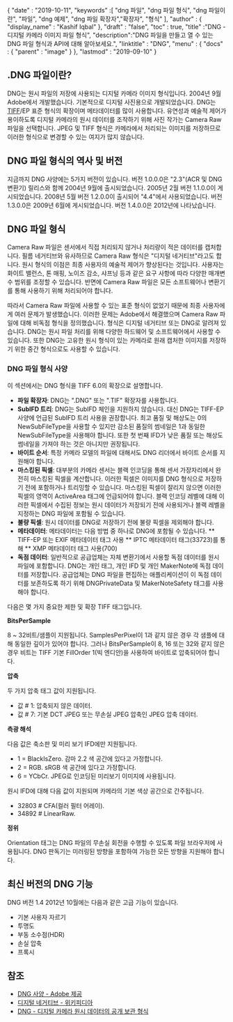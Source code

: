 {
  "date" : "2019-10-11",
  "keywords" :[ "dng 파일", "dng 파일 형식", "dng 파일이란", "파일", "dng 예제", "dng 파일 확장자","확장자", "형식" ],
  "author" : {
    "display_name" : "Kashif Iqbal"
},
  "draft" : "false",
  "toc" : true,
  "title" :"DNG - 디지털 카메라 이미지 파일 형식",
  "description":"DNG 파일을 만들고 열 수 있는 DNG 파일 형식과 API에 대해 알아보세요.",
  "linktitle" : "DNG",
  "menu" : {
    "docs" : {
      "parent" : "image"
}
},
  "lastmod" : "2019-09-10"
}

## .DNG 파일이란?

DNG는 원시 파일의 저장에 사용되는 디지털 카메라 이미지 형식입니다. 2004년 9월 Adobe에서 개발했습니다. 기본적으로 디지털 사진용으로 개발되었습니다. DNG는 [TIFF](/ko/image/tiff/)/EP 표준 형식의 확장이며 메타데이터를 많이 사용합니다. 유연성과 예술적 제어가 용이하도록 디지털 카메라의 원시 데이터를 조작하기 위해 사진 작가는 Camera Raw 파일을 선택합니다. JPEG 및 TIFF 형식은 카메라에서 처리되는 이미지를 저장하므로 이러한 형식으로 변경할 수 있는 여지가 많지 않습니다.

## DNG 파일 형식의 역사 및 버전

지금까지 DNG 사양에는 5가지 버전이 있습니다. 버전 1.0.0.0은 "2.3"(ACR 및 DNG 변환기) 릴리스와 함께 2004년 9월에 출시되었습니다. 2005년 2월 버전 1.1.0.0이 게시되었습니다. 2008년 5월 버전 1.2.0.0이 출시되어 "4.4"에서 사용되었습니다. 버전 1.3.0.0은 2009년 6월에 게시되었습니다. 버전 1.4.0.0은 2012년에 나타났습니다.

## DNG 파일 형식

Camera Raw 파일은 센서에서 직접 처리되지 않거나 처리량이 적은 데이터를 캡처합니다. 필름 네거티브와 유사하므로 Camera Raw 형식은 "디지털 네거티브"라고도 합니다. 원시 형식의 이점은 최종 사용자의 예술적 제어가 향상된다는 것입니다. 사용자는 화이트 밸런스, 톤 매핑, 노이즈 감소, 샤프닝 등과 같은 요구 사항에 따라 다양한 매개변수 범위를 조정할 수 있습니다. 반면에 Camera Raw 파일은 모든 소프트웨어나 변환기를 통해 사용하기 위해 처리되어야 합니다.

따라서 Camera Raw 파일에 사용할 수 있는 표준 형식이 없었기 때문에 최종 사용자에게 여러 문제가 발생했습니다. 이러한 문제는 Adobe에서 해결했으며 Camera Raw 파일에 대해 비독점 형식을 정의했습니다. 형식은 디지털 네거티브 또는 DNG로 알려져 있습니다. DNG는 원시 파일 처리를 위해 다양한 하드웨어 및 소프트웨어에서 사용할 수 있습니다. 또한 DNG는 고유한 원시 형식이 있는 카메라로 원래 캡처한 이미지를 저장하기 위한 중간 형식으로도 사용할 수 있습니다.

### DNG 파일 형식 사양

이 섹션에서는 DNG 형식을 TIFF 6.0의 확장으로 설명합니다.

* **파일 확장자**: DNG는 ".DNG" 또는 ".TIF" 확장자를 사용합니다.
* **SubIFD 트리**: DNG는 SubIFD 체인을 지원하지 않습니다. 대신 DNG는 TIFF-EP 사양에 언급된 SubIFD 트리 사용을 권장합니다. 최고 품질 및 해상도는 0의 NewSubFileType을 사용할 수 있지만 감소된 품질의 썸네일은 1과 동일한 NewSubFileType을 사용해야 합니다. 또한 첫 번째 IFD가 낮은 품질 또는 해상도 썸네일을 가져야 하는 것은 아니지만 권장됩니다.
* **바이트 순서**: 특정 카메라 모델의 파일에 대해서도 DNG 리더에서 바이트 순서를 지원해야 합니다.
* **마스킹된 픽셀**: 대부분의 카메라 센서는 블랙 인코딩을 통해 센서 가장자리에서 완전히 마스킹된 픽셀을 계산합니다. 이러한 픽셀은 이미지를 DNG 형식으로 저장하기 전에 포함하거나 트리밍할 수 있습니다. 마스킹된 픽셀이 잘리지 않으면 이러한 픽셀의 영역이 ActiveArea 태그에 언급되어야 합니다. 블랙 인코딩 레벨에 대해 이러한 픽셀에서 수집된 정보는 원시 데이터가 저장되기 전에 사용되거나 블랙 레벨을 지정하는 DNG 파일에 포함될 수 있습니다.
* **불량 픽셀**: 원시 데이터를 DNG로 저장하기 전에 불량 픽셀을 제외해야 합니다.
* **메타데이터**: 메타데이터는 다음 방법 중 하나로 DNG에 포함될 수 있습니다.
** TIFF-EP 또는 EXIF 메타데이터 태그 사용
** IPTC 메타데이터 태그(33723)를 통해
** XMP 메타데이터 태그 사용(700)
* **독점 데이터**: 일반적으로 공급업체는 자체 변환기에서 사용할 독점 데이터를 원시 파일에 포함합니다. DNG는 개인 태그, 개인 IFD 및 개인 MakerNote에 독점 데이터를 저장합니다. 공급업체는 DNG 파일을 편집하는 애플리케이션이 이 독점 데이터를 보존하도록 하기 위해 DNGPrivateData 및 MakerNoteSafety 태그를 사용해야 합니다.

다음은 몇 가지 중요한 제한 및 확장 TIFF 태그입니다.

**BitsPerSample**

8 ~ 32비트/샘플이 지원됩니다. SamplesPerPixel이 1과 같지 않은 경우 각 샘플에 대해 동일한 깊이가 있어야 합니다. 그러나 BitsPerSample이 8, 16 또는 32와 같지 않은 경우 비트는 TIFF 기본 FillOrder 1(빅 엔디안)을 사용하여 바이트로 압축되어야 합니다.

**압축**

두 가지 압축 태그 값이 지원됩니다.

* 값 # 1: 압축되지 않은 데이터.
* 값 # 7: 기본 DCT JPEG 또는 무손실 JPEG 압축인 JPEG 압축 데이터.

**측광 해석**

다음 값은 축소판 및 미리 보기 IFD에만 지원됩니다.

* 1 = BlackIsZero. 감마 2.2 색 공간에 있다고 가정합니다.
* 2 = RGB. sRGB 색 공간에 있다고 가정합니다.
* 6 = YCbCr. JPEG로 인코딩된 미리보기 이미지에 사용됩니다.

원시 IFD에 대해 다음 값이 지원되며 카메라의 기본 색상 공간으로 간주됩니다.

* 32803 # CFA(컬러 필터 어레이).
* 34892 # LinearRaw.

**정위**

Orientation 태그는 DNG 파일의 무손실 회전을 수행할 수 있도록 파일 브라우저에 사용됩니다. DNG 판독기는 미러링된 방향을 포함하여 가능한 모든 방향을 지원해야 합니다.

## 최신 버전의 DNG 기능

DNG 버전 1.4 2012년 10월에는 다음과 같은 고급 기능이 있습니다.

* 기본 사용자 자르기
* 투명도
* 부동 소수점(HDR)
* 손실 압축
* 프록시

## 참조 ##

* [DNG 사양 - Adobe 제공](https://web.archive.org/web/20170829200857/http://wwwimages.adobe.com/content/dam/Adobe/en/products/photoshop/pdfs/dng_spec_1.4.0.0.pdf)
* [디지털 네거티브 - 위키피디아](https://en.wikipedia.org/wiki/Digital_Negative)
* [DNG - 디지털 카메라 원시 데이터의 공개 보관 형식](https://helpx.adobe.com/photoshop/digital-negative.html)

